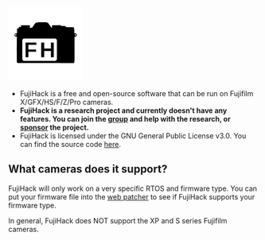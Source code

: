 ![logo](img/fujihack-small.png)

- FujiHack is a free and open-source software that can be run on Fujifilm X/GFX/HS/F/Z/Pro cameras.
- **FujiHack is a research project and currently doesn't have any features. You can join the [group](https://discord.com/invite/UZXDktvAZP) and help with the research, or [sponsor](https://ko-fi.com/petabyte/) the project.**
- FujiHack is licensed under the GNU General Public License v3.0. You can find the source code [here](https://github.com/fujihack/fujihack).

## What cameras does it support?
FujiHack will only work on a very specific RTOS and firmware type. You can put your firmware file into the [web patcher](https://fujihack.github.io/patcher/) to see if FujiHack supports your firmware type.  

In general, FujiHack does NOT support the XP and S series Fujifilm cameras.
